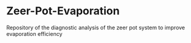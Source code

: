 # Zeer-Pot-Evaporation
Repository of the diagnostic analysis of the zeer pot system to improve evaporation efficiency

